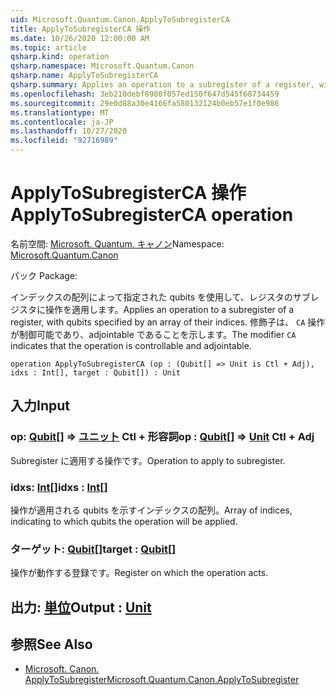 ```yaml
---
uid: Microsoft.Quantum.Canon.ApplyToSubregisterCA
title: ApplyToSubregisterCA 操作
ms.date: 10/26/2020 12:00:00 AM
ms.topic: article
qsharp.kind: operation
qsharp.namespace: Microsoft.Quantum.Canon
qsharp.name: ApplyToSubregisterCA
qsharp.summary: Applies an operation to a subregister of a register, with qubits specified by an array of their indices. The modifier `CA` indicates that the operation is controllable and adjointable.
ms.openlocfilehash: 3eb210debf8980f057ed150f647d545f68734459
ms.sourcegitcommit: 29e0d88a30e4166fa580132124b0eb57e1f0e986
ms.translationtype: MT
ms.contentlocale: ja-JP
ms.lasthandoff: 10/27/2020
ms.locfileid: "92716989"
---
```

# <a name="applytosubregisterca-operation"></a><span data-ttu-id="116bd-102">ApplyToSubregisterCA 操作</span><span class="sxs-lookup"><span data-stu-id="116bd-102">ApplyToSubregisterCA operation</span></span>

<span data-ttu-id="116bd-103">名前空間: [Microsoft. Quantum. キャノン](xref:Microsoft.Quantum.Canon)</span><span class="sxs-lookup"><span data-stu-id="116bd-103">Namespace: [Microsoft.Quantum.Canon](xref:Microsoft.Quantum.Canon)</span></span>

<span data-ttu-id="116bd-104">パック [](https://nuget.org/packages/)</span><span class="sxs-lookup"><span data-stu-id="116bd-104">Package: [](https://nuget.org/packages/)</span></span>


<span data-ttu-id="116bd-105">インデックスの配列によって指定された qubits を使用して、レジスタのサブレジスタに操作を適用します。</span><span class="sxs-lookup"><span data-stu-id="116bd-105">Applies an operation to a subregister of a register, with qubits specified by an array of their indices.</span></span>
<span data-ttu-id="116bd-106">修飾子は、 `CA` 操作が制御可能であり、adjointable であることを示します。</span><span class="sxs-lookup"><span data-stu-id="116bd-106">The modifier `CA` indicates that the operation is controllable and adjointable.</span></span>

```qsharp
operation ApplyToSubregisterCA (op : (Qubit[] => Unit is Ctl + Adj), idxs : Int[], target : Qubit[]) : Unit
```


## <a name="input"></a><span data-ttu-id="116bd-107">入力</span><span class="sxs-lookup"><span data-stu-id="116bd-107">Input</span></span>

### <a name="op--qubit--unit-ctl--adj"></a><span data-ttu-id="116bd-108">op: [Qubit](xref:microsoft.quantum.lang-ref.qubit)[] => [ユニット](xref:microsoft.quantum.lang-ref.unit) Ctl + 形容詞</span><span class="sxs-lookup"><span data-stu-id="116bd-108">op : [Qubit](xref:microsoft.quantum.lang-ref.qubit)[] => [Unit](xref:microsoft.quantum.lang-ref.unit) Ctl + Adj</span></span>

<span data-ttu-id="116bd-109">Subregister に適用する操作です。</span><span class="sxs-lookup"><span data-stu-id="116bd-109">Operation to apply to subregister.</span></span>


### <a name="idxs--int"></a><span data-ttu-id="116bd-110">idxs: [Int](xref:microsoft.quantum.lang-ref.int)[]</span><span class="sxs-lookup"><span data-stu-id="116bd-110">idxs : [Int](xref:microsoft.quantum.lang-ref.int)[]</span></span>

<span data-ttu-id="116bd-111">操作が適用される qubits を示すインデックスの配列。</span><span class="sxs-lookup"><span data-stu-id="116bd-111">Array of indices, indicating to which qubits the operation will be applied.</span></span>


### <a name="target--qubit"></a><span data-ttu-id="116bd-112">ターゲット: [Qubit](xref:microsoft.quantum.lang-ref.qubit)[]</span><span class="sxs-lookup"><span data-stu-id="116bd-112">target : [Qubit](xref:microsoft.quantum.lang-ref.qubit)[]</span></span>

<span data-ttu-id="116bd-113">操作が動作する登録です。</span><span class="sxs-lookup"><span data-stu-id="116bd-113">Register on which the operation acts.</span></span>



## <a name="output--unit"></a><span data-ttu-id="116bd-114">出力: [単位](xref:microsoft.quantum.lang-ref.unit)</span><span class="sxs-lookup"><span data-stu-id="116bd-114">Output : [Unit](xref:microsoft.quantum.lang-ref.unit)</span></span>



## <a name="see-also"></a><span data-ttu-id="116bd-115">参照</span><span class="sxs-lookup"><span data-stu-id="116bd-115">See Also</span></span>

- [<span data-ttu-id="116bd-116">Microsoft. Canon. ApplyToSubregister</span><span class="sxs-lookup"><span data-stu-id="116bd-116">Microsoft.Quantum.Canon.ApplyToSubregister</span></span>](xref:Microsoft.Quantum.Canon.ApplyToSubregister)